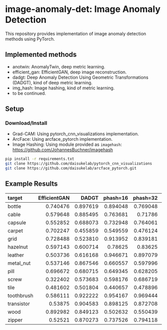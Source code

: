 # image-anomaly-det: Image Anomaly Detection

This repository provides implementation of image anomaly detection methods using PyTorch.

## Implemented methods

- anotwin: AnomalyTwin, deep metric learning.
- efficient_gan: EfficientGAN, deep image reconstruction.
- dadgt: Deep Anomaly Detection Using Geometric Transformations (DADGT), kind of deep metric learning.
- img_hash: Image hashing, kind of metric learning.
- to be continued.

## Setup

### Download/Install

- Grad-CAM: Using pytorch_cnn_visualizations implementation.
- ArcFace: Using arcface_pytorch implementation.
- Image Hashing: Using module provided as `imagehash`: https://github.com/JohannesBuchner/imagehash

```sh
pip install -r requirements.txt
git clone https://github.com/daisukelab/pytorch_cnn_visualizations
git clone https://github.com/daisukelab/arcface_pytorch.git
```

## Example Results

| target     | EfficientGAN |   DADGT    |   phash=16 |   phash=32 |   phash=64 |   whash=16 |   whash=32 |
|:-----------|-------------:|-----------:|-----------:|-----------:|-----------:|-----------:|-----------:|
| bottle     |     0.740476 |   0.897619 |   0.894048 |   0.769048 |   0.834921 |   0.831746 |   0.835714 |
| cable      |     0.579648 |   0.885495 |   0.763681 |   0.71786  |   0.655454 |   0.688999 |   0.756747 |
| capsule    |     0.552852 |   0.688073 |   0.732948 |   0.764061 |   0.751296 |   0.540088 |   0.713801 |
| carpet     |     0.702247 |   0.455859 |   0.549559 |   0.476124 |   0.49378  |   0.60012  |   0.461276 |
| grid       |     0.728488 |   0.523810 |   0.913952 |   0.839181 |   0.786967 |   0.619883 |   0.56391  |
| hazelnut   |     0.597143 |   0.600714 |   0.78625  |   0.83625  |   0.8125   |   0.462679 |   0.530714 |
| leather    |     0.503736 |   0.616168 |   0.946671 |   0.897079 |   0.757812 |   0.838655 |   0.793648 |
| metal_nut  |     0.537146 |   0.867546 |   0.660557 |   0.597996 |   0.556452 |   0.714809 |   0.782014 |
| pill       |     0.696672 |   0.680715 |   0.649345 |   0.628205 |   0.635706 |   0.648663 |   0.854883 |
| screw      |     0.322402 |   0.573683 |   0.598176 |   0.686719 |   0.647469 |   0.573786 |   0.605759 |
| tile       |     0.481602 |   0.501804 |   0.440657 |   0.478896 |   0.450397 |   0.330447 |   0.308983 |
| toothbrush |     0.586111 |   0.922222 |   0.954167 |   0.969444 |   0.915278 |   0.713889 |   0.806944 |
| transistor |     0.53875  |   0.904583 |   0.898125 |   0.872708 |   0.814375 |   0.723125 |   0.743958 |
| wood       |     0.892982 |   0.849123 |   0.502632 |   0.550439 |   0.710088 |   0.393421 |   0.321053 |
| zipper     |     0.52521  |   0.870273 |   0.737526 |   0.794118 |   0.874081 |   0.463629 |   0.419118 |
